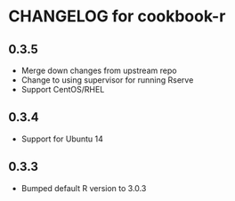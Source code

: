 # CHANGELOG for cookbook-r

## 0.3.5
* Merge down changes from upstream repo
* Change to using supervisor for running Rserve
* Support CentOS/RHEL

## 0.3.4
* Support for Ubuntu 14

## 0.3.3
* Bumped default R version to 3.0.3
